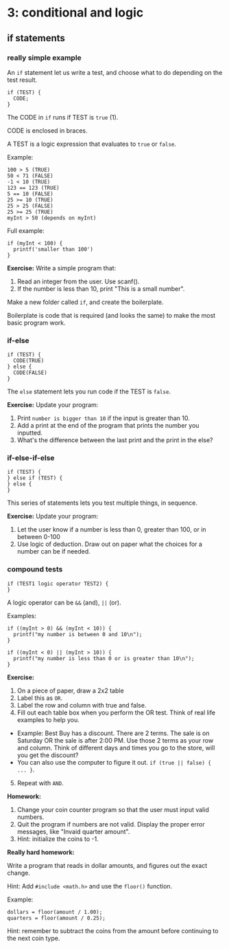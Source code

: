 # 3: conditional and logic #

## if statements ##

### really simple example ###
An `if` statement let us write a test, and choose what to do depending on the test result.

```
if (TEST) {
  CODE;
}
```

The CODE in `if` runs if TEST is `true` (1).

CODE is enclosed in braces.

A TEST is a logic expression that evaluates to `true` or `false`.

Example:

```
100 > 5 (TRUE)
50 < 71 (FALSE)
-1 < 10 (TRUE)
123 == 123 (TRUE)
5 == 10 (FALSE)
25 >= 10 (TRUE)
25 > 25 (FALSE)
25 >= 25 (TRUE)
myInt > 50 (depends on myInt)
```

Full example:

```
if (myInt < 100) {
  printf('smaller than 100')
}
```

**Exercise:** Write a simple program that:

1. Read an integer from the user. Use scanf().
2. If the number is less than 10, print "This is a small number".

Make a new folder called `if`, and create the boilerplate.

Boilerplate is code that is required (and looks the same) to make the most basic program work.

### if-else ###

```
if (TEST) {
  CODE(TRUE)
} else {
  CODE(FALSE)
}
```

The `else` statement lets you run code if the TEST is `false`.

**Exercise:** Update your program:

1. Print `number is bigger than 10` if the input is greater than 10.
2. Add a print at the end of the program that prints the number you inputted.
3. What's the difference between the last print and the print in the else?

### if-else-if-else ###

```
if (TEST) {
} else if (TEST) {
} else {
}
```

This series of statements lets you test multiple things, in sequence.

**Exercise:** Update your program:

1. Let the user know if a number is less than 0, greater than 100, or in between 0-100
2. Use logic of deduction. Draw out on paper what the choices for a number can be if needed.

### compound tests ###

```
if (TEST1 logic operator TEST2) {
}
```

A logic operator can be `&&` (and), `||` (or).

Examples:

```
if ((myInt > 0) && (myInt < 10)) {
  printf("my number is between 0 and 10\n");
}

if ((myInt < 0) || (myInt > 10)) {
  printf("my number is less than 0 or is greater than 10\n");
}
```

**Exercise:**

1. On a piece of paper, draw a 2x2 table
2. Label this as `OR`.
3. Label the row and column with true and false.
4. Fill out each table box when you perform the OR test. Think of real life examples to help you.
  * Example: Best Buy has a discount. There are 2 terms. The sale is on Saturday OR the sale is after 2:00 PM. Use those 2 terms as your row and column. Think of different days and times you go to the store, will you get the discount?
  * You can also use the computer to figure it out. `if (true || false) { ... }`.
5. Repeat with `AND`.

**Homework:**

1. Change your coin counter program so that the user must input valid numbers.
2. Quit the program if numbers are not valid. Display the proper error messages, like "Invaid quarter amount".
3. Hint: initialize the coins to -1.

**Really hard homework:**

Write a program that reads in dollar amounts, and figures out the exact change.

Hint: Add `#include <math.h>` and use the `floor()` function.

Example:

```
dollars = floor(amount / 1.00);
quarters = floor(amount / 0.25);
```

Hint: remember to subtract the coins from the amount before continuing to the next coin type.
